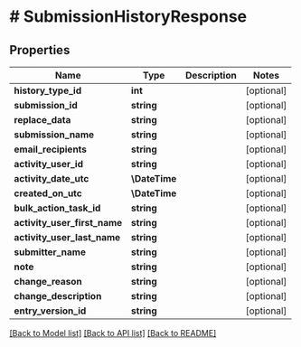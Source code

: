# # SubmissionHistoryResponse

## Properties

Name | Type | Description | Notes
------------ | ------------- | ------------- | -------------
**history_type_id** | **int** |  | [optional]
**submission_id** | **string** |  | [optional]
**replace_data** | **string** |  | [optional]
**submission_name** | **string** |  | [optional]
**email_recipients** | **string** |  | [optional]
**activity_user_id** | **string** |  | [optional]
**activity_date_utc** | **\DateTime** |  | [optional]
**created_on_utc** | **\DateTime** |  | [optional]
**bulk_action_task_id** | **string** |  | [optional]
**activity_user_first_name** | **string** |  | [optional]
**activity_user_last_name** | **string** |  | [optional]
**submitter_name** | **string** |  | [optional]
**note** | **string** |  | [optional]
**change_reason** | **string** |  | [optional]
**change_description** | **string** |  | [optional]
**entry_version_id** | **string** |  | [optional]

[[Back to Model list]](../../README.md#models) [[Back to API list]](../../README.md#endpoints) [[Back to README]](../../README.md)
